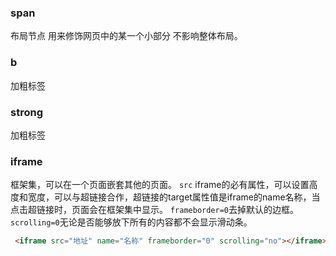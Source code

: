 ### span
布局节点 用来修饰网页中的某一个小部分 不影响整体布局。

### b
加粗标签

### strong
加粗标签

### iframe
框架集，可以在一个页面嵌套其他的页面。
	`src`  iframe的必有属性，可以设置高度和宽度，可以与超链接合作，超链接的target属性值是iframe的name名称，当点击超链接时，页面会在框架集中显示。
	`frameborder=0`去掉默认的边框。
	`scrolling=0`无论是否能够放下所有的内容都不会显示滑动条。
```html
 <iframe src="地址" name="名称" frameborder="0" scrolling="no"></iframe>
```